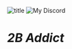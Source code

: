 ![title](https://i.imgur.com/wrCLhiO.png)
![My Discord](https://discord-readme-badge.vercel.app/api?id=203861228370657280)
# *2B Addict*


<!--
**Neosss/Neosss** is a ✨ _special_ ✨ repository because its `README.md` (this file) appears on your GitHub profile.

Here are some ideas to get you started:

- 🔭 I’m currently working on ...
- 🌱 I’m currently learning ...
- 👯 I’m looking to collaborate on ...
- 🤔 I’m looking for help with ...
- 💬 Ask me about ...
- 📫 How to reach me: ...
- 😄 Pronouns: ...
- ⚡ Fun fact: ...
-->
